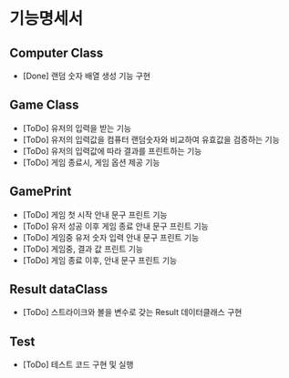 # 기능명세서

## Computer Class
- [Done] 랜덤 숫자 배열 생성 기능 구현

## Game Class
- [ToDo] 유저의 입력을 받는 기능
- [ToDo] 유저의 입력값을 컴퓨터 랜덤숫자와 비교하여 유효값을 검증하는 기능
- [ToDo] 유저의 입력값에 따라 결과를 프린트하는 기능
- [ToDo] 게임 종료시, 게임 옵션 제공 기능

## GamePrint
- [ToDo] 게임 첫 시작 안내 문구 프린트 기능
- [ToDo] 유저 성공 이후 게임 종료 안내 문구 프린트 기능
- [ToDo] 게임중 유저 숫자 입력 안내 문구 프린트 기능
- [ToDo] 게임중, 결과 값 프린트 기능
- [ToDo] 게임 종료 이후, 안내 문구 프린트 기능

## Result dataClass
- [ToDo] 스트라이크와 볼을 변수로 갖는 Result 데이터클래스 구현

## Test
- [ToDo] 테스트 코드 구현 및 실행